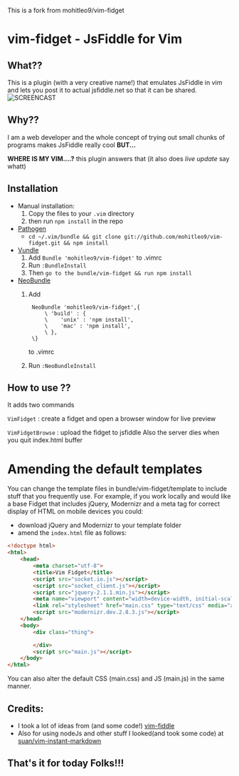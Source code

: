 This is a fork from mohitleo9/vim-fidget

# vim-fidget - JsFiddle for Vim
## What??
This is a plugin (with a very creative name!) that emulates JsFiddle in vim and lets you post it to actual jsfiddle.net so that it can be shared.
![SCREENCAST](/images/vim-fiddle.gif?raw=true "VIM-Fidget")

## Why??
I am a web developer and the whole concept of trying out small chunks of programs makes JsFiddle really cool **BUT...**

**WHERE IS MY VIM....?** this plugin answers that (it also does *live update* say whatt)

## Installation

- Manual installation:
  1. Copy the files to your `.vim` directory 
  2. then run `npm install` in the repo
- [Pathogen](https://github.com/tpope/vim-pathogen)
  - `cd ~/.vim/bundle && git clone git://github.com/mohitleo9/vim-fidget.git && npm install`
- [Vundle](https://github.com/gmarik/vundle)
  1. Add `Bundle 'mohitleo9/vim-fidget'` to .vimrc
  2. Run `:BundleInstall`
  3. Then `go to the bundle/vim-fidget && run npm install`
- [NeoBundle](https://github.com/Shougo/neobundle.vim)
  1.   Add 

            NeoBundle 'mohitleo9/vim-fidget',{
                \ 'build' : {
                \    'unix' : 'npm install',
                \    'mac' : 'npm install',
                \ },
            \} 
        to .vimrc
  2. Run `:NeoBundleInstall`

## How to use ??
It adds two commands 

`VimFidget` : create a fidget  and open a browser window for live preview

`VimFidgetBrowse` : upload the fidget to jsfiddle
Also the server dies when you quit index.html buffer

# Amending the default templates
You can change the template files in bundle/vim-fidget/template to include
stuff that you frequently use. For example, if you work locally and would like a base Fidget that includes jQuery, Modernizr and a meta tag for correct display of HTML on mobile devices you could:

- download jQuery and Modernizr to your template folder
- amend the `index.html` file as follows:

````html
<!doctype html>
<html>
	<head>
		<meta charset="utf-8">
		<title>Vim Fidget</title>
		<script src="socket.io.js"></script>
		<script src="socket_client.js"></script>
		<script src="jquery-2.1.1.min.js"></script>
		<meta name="viewport" content="width=device-width, initial-scale=1.0, minimum-scale=1.0, user-scalable=no">
		<link rel="stylesheet" href="main.css" type="text/css" media="all" />
		<script src="modernizr.dev.2.8.3.js"></script>
	</head>
	<body>
		<div class="thing">

		</div>
		<script src="main.js"></script>
	</body>
</html>
````

You can also alter the default CSS (main.css) and JS (main.js) in the same manner.

## Credits:
- I took a lot of ideas from (and some code!) [vim-fiddle](https://github.com/mharju/vim-fiddle)
- Also for using nodeJs and other stuff I looked(and took some code) at [suan/vim-instant-markdown](https://github.com/suan/vim-instant-markdown)

## That's it for today Folks!!!
